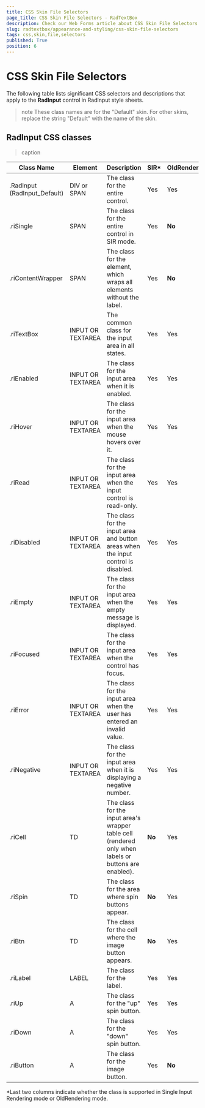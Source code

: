```yaml
---
title: CSS Skin File Selectors
page_title: CSS Skin File Selectors - RadTextBox
description: Check our Web Forms article about CSS Skin File Selectors.
slug: radtextbox/appearance-and-styling/css-skin-file-selectors
tags: css,skin,file,selectors
published: True
position: 6
---
```


# CSS Skin File Selectors



The following table lists significant CSS selectors and descriptions that apply to the **RadInput** control in RadInput style sheets.

>note These class names are for the "Default" skin. For other skins, replace the string "Default" with the name of the skin.
>


## RadInput CSS classes


>caption  

| Class Name | Element | Description | SIR* | OldRendering |
| ------ | ------ | ------ | ------ | ------ |
|.RadInput (RadInput_Default)|DIV or SPAN|The class for the entire control.|Yes|Yes|
|.riSingle|SPAN|The class for the entire control in SIR mode.|Yes| **No** |
|.riContentWrapper|SPAN|The class for the element, which wraps all elements without the label.|Yes| **No** |
|.riTextBox|INPUT OR TEXTAREA|The common class for the input area in all states.|Yes|Yes|
|.riEnabled|INPUT OR TEXTAREA|The class for the input area when it is enabled.|Yes|Yes|
|.riHover|INPUT OR TEXTAREA|The class for the input area when the mouse hovers over it.|Yes|Yes|
|.riRead|INPUT OR TEXTAREA|The class for the input area when the input control is read-only.|Yes|Yes|
|.riDisabled|INPUT OR TEXTAREA|The class for the input area and button areas when the input control is disabled.|Yes|Yes|
|.riEmpty|INPUT OR TEXTAREA|The class for the input area when the empty message is displayed.|Yes|Yes|
|.riFocused|INPUT OR TEXTAREA|The class for the input area when the control has focus.|Yes|Yes|
|.riError|INPUT OR TEXTAREA|The class for the input area when the user has entered an invalid value.|Yes|Yes|
|.riNegative|INPUT OR TEXTAREA|The class for the input area when it is displaying a negative number.|Yes|Yes|
|.riCell|TD|The class for the input area's wrapper table cell (rendered only when labels or buttons are enabled).| **No** |Yes|
|.riSpin|TD|The class for the area where spin buttons appear.| **No** |Yes|
|.riBtn|TD|The class for the cell where the image button appears.| **No** |Yes|
|.riLabel|LABEL|The class for the label.|Yes|Yes|
|.riUp|A|The class for the "up" spin button.|Yes|Yes|
|.riDown|A|The class for the "down" spin button.|Yes|Yes|
|.riButton|A|The class for the image button.|Yes| **No** |

\*Last two columns indicate whether the class is supported in Single Input Rendering mode or OldRendering mode.
